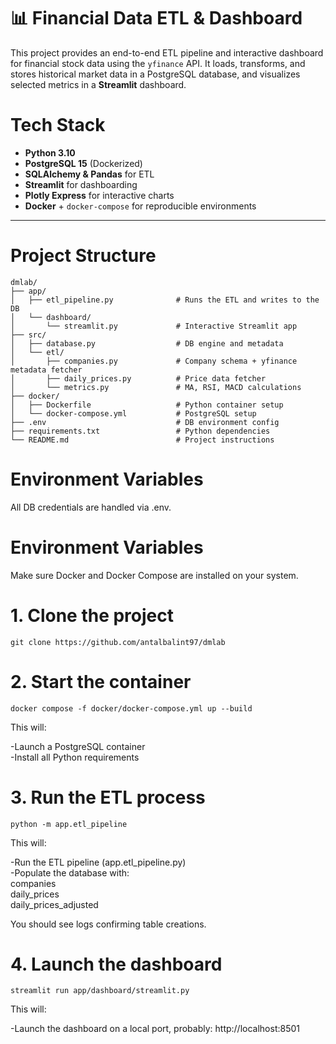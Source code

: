 # 📊 Financial Data ETL & Dashboard

This project provides an end-to-end ETL pipeline and interactive dashboard for financial stock data using the `yfinance` API. 
It loads, transforms, and stores historical market data in a PostgreSQL database, and visualizes selected metrics in a **Streamlit** dashboard.

# Tech Stack

- **Python 3.10**
- **PostgreSQL 15** (Dockerized)
- **SQLAlchemy & Pandas** for ETL
- **Streamlit** for dashboarding
- **Plotly Express** for interactive charts
- **Docker** + `docker-compose` for reproducible environments

---

# Project Structure

```
dmlab/
├── app/
│   ├── etl_pipeline.py              # Runs the ETL and writes to the DB
│   └── dashboard/
│       └── streamlit.py             # Interactive Streamlit app
├── src/
│   ├── database.py                  # DB engine and metadata
│   └── etl/
│       ├── companies.py             # Company schema + yfinance metadata fetcher
│       ├── daily_prices.py          # Price data fetcher
│       └── metrics.py               # MA, RSI, MACD calculations
├── docker/
│   ├── Dockerfile                   # Python container setup
│   └── docker-compose.yml           # PostgreSQL setup
├── .env                             # DB environment config
├── requirements.txt                 # Python dependencies
└── README.md                        # Project instructions
```
# Environment Variables
All DB credentials are handled via .env.

# Environment Variables
Make sure Docker and Docker Compose are installed on your system.

# 1. Clone the project
```
git clone https://github.com/antalbalint97/dmlab
```

# 2. Start the container
```
docker compose -f docker/docker-compose.yml up --build
```

This will:

-Launch a PostgreSQL container  
-Install all Python requirements  

# 3. Run the ETL process
```
python -m app.etl_pipeline
```
This will:  
  
-Run the ETL pipeline (app.etl_pipeline.py)  
-Populate the database with:  
    companies  
    daily_prices  
    daily_prices_adjusted  
  
You should see logs confirming table creations.  

# 4. Launch the dashboard
```
streamlit run app/dashboard/streamlit.py
```

This will:

-Launch the dashboard on a local port, probably: http://localhost:8501
